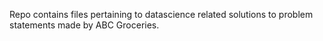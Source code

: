 Repo contains files pertaining to datascience related solutions to problem statements made by ABC Groceries.
